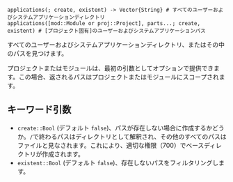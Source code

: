 ```
applications(; create, existent) -> Vector{String} # すべてのユーザーおよびシステムアプリケーションディレクトリ
applications([mod::Module or proj::Project], parts...; create, existent) # [プロジェクト固有]のユーザーおよびシステムアプリケーションパス
```

すべてのユーザーおよびシステムアプリケーションディレクトリ、またはその中のパスを見つけます。

プロジェクトまたはモジュールは、最初の引数としてオプションで提供できます。この場合、返されるパスはプロジェクトまたはモジュールにスコープされます。

## キーワード引数

  * `create::Bool` (デフォルト `false`)、パスが存在しない場合に作成するかどうか。`/`で終わるパスはディレクトリとして解釈され、その他のすべてのパスはファイルと見なされます。これにより、適切な権限（700）でベースディレクトリが作成されます。
  * `existent::Bool` (デフォルト `false`)、存在しないパスをフィルタリングします。
